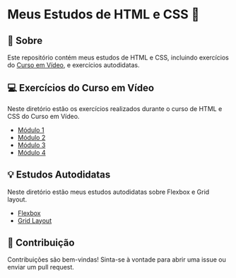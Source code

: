 # Meus Estudos de HTML e CSS 🚀

## :notebook: Sobre

Este repositório contém meus estudos de HTML e CSS, incluindo exercícios do [Curso em Vídeo](https://www.cursoemvideo.com/), e exercícios autodidatas.

## :computer: Exercícios do Curso em Vídeo

Neste diretório estão os exercícios realizados durante o curso de HTML e CSS do Curso em Vídeo.

- [Módulo 1](Html-css/módulo_1)
- [Módulo 2](Html-css/módulo_2)
- [Módulo 3](Html-css/módulo_3)
- [Módulo 4](Html-css/módulo_4)

## :bulb: Estudos Autodidatas

Neste diretório estão meus estudos autodidatas sobre Flexbox e Grid layout.

- [Flexbox](Html-css/Estudos-Independentes/Flexbox)
- [Grid Layout](Html-css/Estudos-Independentes/Grid)

## :handshake: Contribuição

Contribuições são bem-vindas! Sinta-se à vontade para abrir uma issue ou enviar um pull request.